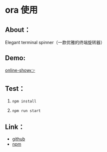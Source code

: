 # ora 使用

## About：

Elegant terminal spinner（一款优雅的终端旋转器）

## Demo:

[online-show👉](https://stackblitz.com/edit/node-e4py5t)

## Test：

1. `npm install` 

2. `npm run start`

## Link：

- [github](https://github.com/sindresorhus/ora)
- [npm](https://www.npmjs.com/package/ora)